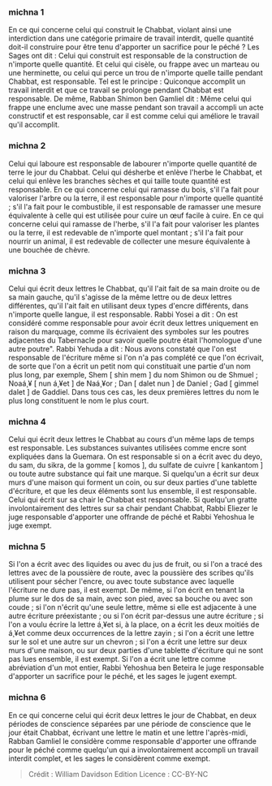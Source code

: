 
### michna 1
En ce qui concerne celui qui construit le Chabbat, violant ainsi une interdiction dans une catégorie primaire de travail interdit, quelle quantité doit-il construire pour être tenu d'apporter un sacrifice pour le péché ? Les Sages ont dit : Celui qui construit est responsable de la construction de n'importe quelle quantité. Et celui qui cisèle, ou frappe avec un marteau ou une herminette, ou celui qui perce un trou de n'importe quelle taille pendant Chabbat, est responsable. Tel est le principe : Quiconque accomplit un travail interdit et que ce travail se prolonge pendant Chabbat est responsable. De même, Rabban Shimon ben Gamliel dit : Même celui qui frappe une enclume avec une masse pendant son travail a accompli un acte constructif et est responsable, car il est comme celui qui améliore le travail qu'il accomplit.

### michna 2
Celui qui laboure est responsable de labourer n'importe quelle quantité de terre le jour du Chabbat. Celui qui désherbe et enlève l'herbe le Chabbat, et celui qui enlève les branches sèches et qui taille toute quantité est responsable. En ce qui concerne celui qui ramasse du bois, s'il l'a fait pour valoriser l'arbre ou la terre, il est responsable pour n'importe quelle quantité ; s'il l'a fait pour le combustible, il est responsable de ramasser une mesure équivalente à celle qui est utilisée pour cuire un œuf facile à cuire. En ce qui concerne celui qui ramasse de l'herbe, s'il l'a fait pour valoriser les plantes ou la terre, il est redevable de n'importe quel montant ; s'il l'a fait pour nourrir un animal, il est redevable de collecter une mesure équivalente à une bouchée de chèvre.

### michna 3
Celui qui écrit deux lettres le Chabbat, qu'il l'ait fait de sa main droite ou de sa main gauche, qu'il s'agisse de la même lettre ou de deux lettres différentes, qu'il l'ait fait en utilisant deux types d'encre différents, dans n'importe quelle langue, il est responsable. Rabbi Yosei a dit : On est considéré comme responsable pour avoir écrit deux lettres uniquement en raison du marquage, comme ils écrivaient des symboles sur les poutres adjacentes du Tabernacle pour savoir quelle poutre était l'homologue d'une autre poutre". Rabbi Yehuda a dit : Nous avons constaté que l'on est responsable de l'écriture même si l'on n'a pas complété ce que l'on écrivait, de sorte que l'on a écrit un petit nom qui constituait une partie d'un nom plus long, par exemple, Shem [ shin mem ] du nom Shimon ou de Shmuel ; Noaá¸¥ [ nun á¸¥et ] de Naá¸¥or ; Dan [ dalet nun ] de Daniel ; Gad [ gimmel dalet ] de Gaddiel. Dans tous ces cas, les deux premières lettres du nom le plus long constituent le nom le plus court.

### michna 4
Celui qui écrit deux lettres le Chabbat au cours d'un même laps de temps est responsable. Les substances suivantes utilisées comme encre sont expliquées dans la Guemara. On est responsable si on a écrit avec du deyo, du sam, du sikra, de la gomme [ komos ], du sulfate de cuivre [ kankantom ] ou toute autre substance qui fait une marque. Si quelqu'un a écrit sur deux murs d'une maison qui forment un coin, ou sur deux parties d'une tablette d'écriture, et que les deux éléments sont lus ensemble, il est responsable. Celui qui écrit sur sa chair le Chabbat est responsable. Si quelqu'un gratte involontairement des lettres sur sa chair pendant Chabbat, Rabbi Eliezer le juge responsable d'apporter une offrande de péché et Rabbi Yehoshua le juge exempt.

### michna 5
Si l'on a écrit avec des liquides ou avec du jus de fruit, ou si l'on a tracé des lettres avec de la poussière de route, avec la poussière des scribes qu'ils utilisent pour sécher l'encre, ou avec toute substance avec laquelle l'écriture ne dure pas, il est exempt. De même, si l'on écrit en tenant la plume sur le dos de sa main, avec son pied, avec sa bouche ou avec son coude ; si l'on n'écrit qu'une seule lettre, même si elle est adjacente à une autre écriture préexistante ; ou si l'on écrit par-dessus une autre écriture ; si l'on a voulu écrire la lettre á¸¥et si, à la place, on a écrit les deux moitiés de á¸¥et comme deux occurrences de la lettre zayin ; si l'on a écrit une lettre sur le sol et une autre sur un chevron ; si l'on a écrit une lettre sur deux murs d'une maison, ou sur deux parties d'une tablette d'écriture qui ne sont pas lues ensemble, il est exempt. Si l'on a écrit une lettre comme abréviation d'un mot entier, Rabbi Yehoshua ben Beteira le juge responsable d'apporter un sacrifice pour le péché, et les sages le jugent exempt.

### michna 6
En ce qui concerne celui qui écrit deux lettres le jour de Chabbat, en deux périodes de conscience séparées par une période de conscience que le jour était Chabbat, écrivant une lettre le matin et une lettre l'après-midi, Rabban Gamliel le considère comme responsable d'apporter une offrande pour le péché comme quelqu'un qui a involontairement accompli un travail interdit complet, et les sages le considèrent comme exempt.

>Crédit : William Davidson Edition
>Licence : CC-BY-NC